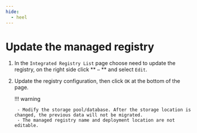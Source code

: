 ```yaml
---
hide:
  - heel
---
```


# Update the managed registry

1. In the `Integrated Registry List` page choose need to update the registry, on the right side click ** `⋯` ** and select `Edit`.

    <!--![]()screenshots-->

2. Update the registry configuration, then click `OK` at the bottom of the page.

    !!! warning

        - Modify the storage pool/database. After the storage location is changed, the previous data will not be migrated.
        - The managed registry name and deployment location are not editable.

    <!--![]()screenshots-->
